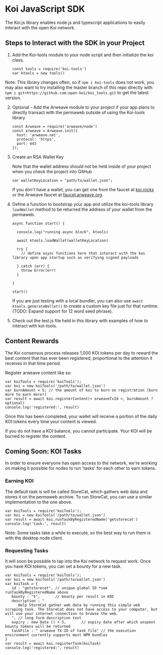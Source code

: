 # Koi JavaScript SDK

The Koi.js library enables node.js and typescript applications to easily interact with the open Koi network.

## Steps to Interact with the SDK in your Project

1. Add the Koi-tools module to your node script and then initialize the koi class.

   ```
   const tools = require('koi-tools')
   var ktools = new tools()
   ```
Note: This library changes often, so if `npm i koi-tools` does not work, you may also want to try installing the master branch of this repo directly with `npm i git+https://github.com:open-koi/koi_tools.git` to get the latest version.

2. Optional - Add the Arweave module to your project if your app plans to directly transact with the permaweb outside of using the Koi-tools library

   ```
   const Arweave = require('arweave/node')
   const arweave = Arweave.init({
     host: 'arweave.net',
     protocol: 'https',
     port: 443
   });
   ```

3. Create an RSA Wallet Key

   Note that the wallet address should not be held inside of your project when you check the project into GitHub

   ```
   var walletKeyLocation = "path/to/wallet.json";
   ```

   If you don't have a wallet, you can get one from the faucet at [koi.rocks](https://koi.rocks/) or the Arweave faucet at [faucet.arweave.org](https://faucet.arweave.org/).

4. Define a function to bootstrap your app and utilize the koi-tools library `loadWallet` method to be returned the address of your wallet from the permaweb.

   ```
   async function start() {

     console.log("running async block", ktools)

     await ktools.loadWallet(walletKeyLocation)

     try {
       // define async functions here that interact with the koi library upon app startup such as verifying signed payloads

     } catch (err) {
       throw Error(err)
     }

   }

   start()
   ```

   If you are just testing with a local bundler, you can also use `await ktools.generateWallet()` to create a custom key file just for that runtime. (TODO: Expand support for 12 word seed phrase).

5. Check out the test.js file held in this library with examples of how to interact with koi-tools.

## Content Rewards

The Koi consensus process releases 1,000 KOI tokens per day to reward the best content that has ever been registered, proportional to the attention it receives in that time period.

Register arweave content like so:

```
var koiTools = require('koiTools');
var koi = new koiTools('/path/to/wallet.json')
var burnAmount = 5; // the amount of koi to burn on registration (burn more to earn more!)
var result = await koi.registerContent(< arweaveTxId >, burnAmount ? optional)
console.log('registered:', result)
```

Once this has been completed, your wallet will receive a portion of the daily KOI tokens every time your content is viewed.

If you do not have a KOI balance, you cannot participate. Your KOI will be burned to register the content.

## Coming Soon: KOI Tasks

In order to ensure everyone has open access to the network, we're working on making it possible for nodes to run 'tasks' for each other to earn tokens.

### Earning KOI

The default task is will be called StoreCat, which gathers web data and stores it on the permaweb archive. To run StoreCat, you can use a similar implementation to the one above.

```
var koiTools = require('koiTools');
var koi = new koiTools('/path/to/wallet.json')
var result = await koi.runTaskByRegisteredName('getstorecat')
console.log('task:', result)
```

Note: Some tasks take a while to execute, so the best way to run them is with the desktop node client.

### Requesting Tasks

It will soon be possible to tap into the Koi network to request work. Once you have KOI tokens, you can set a bounty for a new task.

```
var koiTools = require('koiTools');
var koi = new koiTools('/path/to/wallet.json')
var koiTask = {
   id : "getstorecat", // unique global ID *see runTaskByRegisteredName above
   bounty : "5",       // bounty per result in KOI
   description : "
      Help StoreCat gather web data by running this simple web scraping task. The StoreCat does not have access to your computer, but will use your internet connection to browse the web.
   ", // long form description text
   expiry : new Date () + 5,       // expiry date after which unspent bounty tokens will be returned
   taskFile : " arweave TX ID of task file" // the execution environment currently supports most NPM bundles
}
var result = await koi.registerTask(koiTask)
console.log('registered:', result)
```
